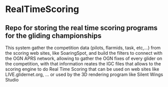 # RealTimeScoring
Repo for storing the real time scoring programs for the gliding championships
-----------------------------------------------------------------------------

This system gather the competition data (pilots, flarmids, task, etc,...) from the scoring web sites, like SoaringSpot, and build the filters to connect with the OGN APRS network, allowing to gather the OGN fixes of every glider on the competition, with that information reates the IGC files that allows to the scoring engine to do Real Time Scoring that can be used on web sites like LIVE.glidernet.org, ... or used by the 3D rendering program like Silent Wings Studio
